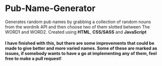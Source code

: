 # Pub-Name-Generator
Generates random pub names by grabbing a collection of random nouns from the wordnik API and then choose two of them slotted between The WORD1 and WORD2. Created using **HTML**, **CSS/SASS** and **JavaScript**

#### I have finished with this, but there are some improvements that could be made to give better and more varied names. Some of these are marked as issues, if somebody wants to have a go at implementing any of them, feel free to make a pull request!
